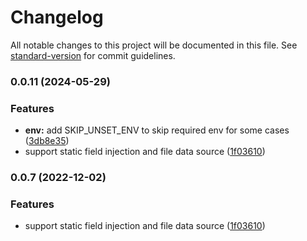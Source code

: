 # Changelog

All notable changes to this project will be documented in this file. See [standard-version](https://github.com/conventional-changelog/standard-version) for commit guidelines.

### 0.0.11 (2024-05-29)


### Features

* **env:** add SKIP_UNSET_ENV to skip required env for some cases ([3db8e35](https://github.com/vcwen/luren-config/commit/3db8e350ba18281944c20992e5657a5a28aa288e))
* support static field injection and file data source ([1f03610](https://github.com/vcwen/luren-config/commit/1f03610558627ae493ed56263af2b08b9e5830c7))

### 0.0.7 (2022-12-02)


### Features

* support static field injection and file data source ([1f03610](https://github.com/vcwen/luren-config/commit/1f03610558627ae493ed56263af2b08b9e5830c7))
